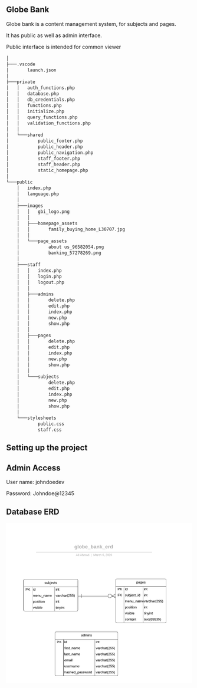## Globe Bank

Globe bank is a content management system, for subjects and pages.

It has public as well as admin interface.

Public interface is intended for common viewer

```
│
├───.vscode
│       launch.json
│
├───private
│   │   auth_functions.php
│   │   database.php
│   │   db_credentials.php
│   │   functions.php
│   │   initialize.php
│   │   query_functions.php
│   │   validation_functions.php
│   │
│   └───shared
│           public_footer.php
│           public_header.php
│           public_navigation.php
│           staff_footer.php
│           staff_header.php
│           static_homepage.php
│
└───public
    │   index.php
    │   language.php
    │
    ├───images
    │   │   gbi_logo.png
    │   │
    │   ├───homepage_assets
    │   │       family_buying_home_L30707.jpg
    │   │
    │   └───page_assets
    │           about us_96582054.png
    │           banking_57278269.png
    │
    ├───staff
    │   │   index.php
    │   │   login.php
    │   │   logout.php
    │   │
    │   ├───admins
    │   │       delete.php
    │   │       edit.php
    │   │       index.php
    │   │       new.php
    │   │       show.php
    │   │
    │   ├───pages
    │   │       delete.php
    │   │       edit.php
    │   │       index.php
    │   │       new.php
    │   │       show.php
    │   │
    │   └───subjects
    │           delete.php
    │           edit.php
    │           index.php
    │           new.php
    │           show.php
    │
    └───stylesheets
            public.css
            staff.css
```

## Setting up the project

## Admin Access

User name: johndoedev

Password: Johndoe@12345

## Database ERD

![Globe Bank Entity Relationship Diagram](public/images/docs/globe_bank_erd.png)
